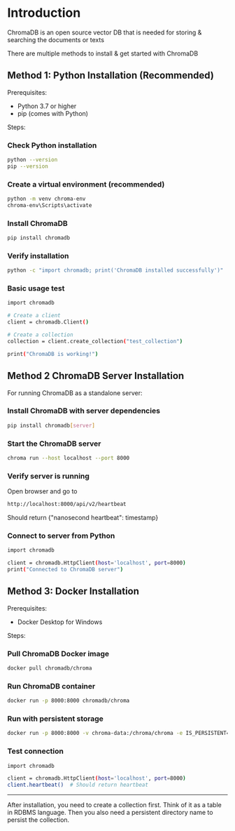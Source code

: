 # Introduction
ChromaDB is an open source vector DB that is needed for storing & searching the documents or texts

There are multiple methods to install & get started with ChromaDB

## Method 1: Python Installation (Recommended)
Prerequisites:

- Python 3.7 or higher
- pip (comes with Python)

Steps:

### Check Python installation
```bash
python --version
pip --version
```

### Create a virtual environment (recommended)
```bash
python -m venv chroma-env
chroma-env\Scripts\activate
```

### Install ChromaDB
```bash
pip install chromadb
```

### Verify installation
```bash
python -c "import chromadb; print('ChromaDB installed successfully')"
```

### Basic usage test
```bash
import chromadb

# Create a client
client = chromadb.Client()

# Create a collection
collection = client.create_collection("test_collection")

print("ChromaDB is working!")
```

## Method 2 ChromaDB Server Installation
For running ChromaDB as a standalone server:

### Install ChromaDB with server dependencies
```bash
pip install chromadb[server]
```

### Start the ChromaDB server
```bash
chroma run --host localhost --port 8000
```

### Verify server is running

Open browser and go to 
```bash
http://localhost:8000/api/v2/heartbeat
```
Should return {"nanosecond heartbeat": timestamp}


### Connect to server from Python
```bash
import chromadb

client = chromadb.HttpClient(host='localhost', port=8000)
print("Connected to ChromaDB server")
```

## Method 3: Docker Installation
Prerequisites:
- Docker Desktop for Windows

Steps:

### Pull ChromaDB Docker image
```bash
docker pull chromadb/chroma
```

### Run ChromaDB container
```bash
docker run -p 8000:8000 chromadb/chroma
```

### Run with persistent storage
```bash
docker run -p 8000:8000 -v chroma-data:/chroma/chroma -e IS_PERSISTENT=TRUE chromadb/chroma
```

### Test connection
```bash
import chromadb

client = chromadb.HttpClient(host='localhost', port=8000)
client.heartbeat()  # Should return heartbeat
```

----- 
After installation, you need to create a collection first. Think of it as a table in RDBMS language. 
Then you also need a persistent directory name to persist the collection.

